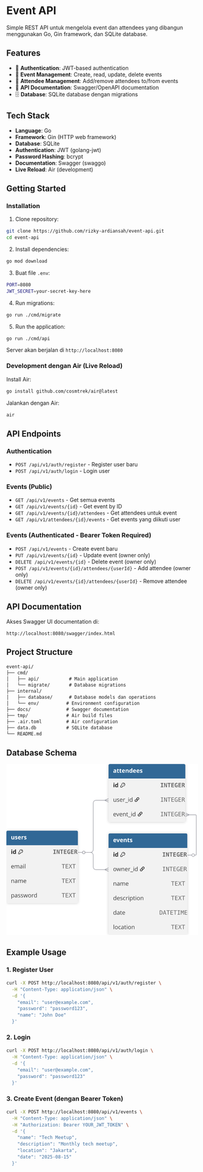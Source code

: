 # Event API

Simple REST API untuk mengelola event dan attendees yang dibangun menggunakan Go, Gin framework, dan SQLite database.

## Features

- 🔐 **Authentication**: JWT-based authentication
- 📅 **Event Management**: Create, read, update, delete events
- 👥 **Attendee Management**: Add/remove attendees to/from events
- 📖 **API Documentation**: Swagger/OpenAPI documentation
- 🗄️ **Database**: SQLite database dengan migrations

## Tech Stack

- **Language**: Go
- **Framework**: Gin (HTTP web framework)
- **Database**: SQLite
- **Authentication**: JWT (golang-jwt)
- **Password Hashing**: bcrypt
- **Documentation**: Swagger (swaggo)
- **Live Reload**: Air (development)

## Getting Started

### Installation

1. Clone repository:
```bash
git clone https://github.com/rizky-ardiansah/event-api.git
cd event-api
```

2. Install dependencies:
```bash
go mod download
```

3. Buat file `.env`:
```bash
PORT=8080
JWT_SECRET=your-secret-key-here
```

4. Run migrations:
```bash
go run ./cmd/migrate
```

5. Run the application:
```bash
go run ./cmd/api
```

Server akan berjalan di `http://localhost:8080`

### Development dengan Air (Live Reload)

Install Air:
```bash
go install github.com/cosmtrek/air@latest
```

Jalankan dengan Air:
```bash
air
```

## API Endpoints

### Authentication
- `POST /api/v1/auth/register` - Register user baru
- `POST /api/v1/auth/login` - Login user

### Events (Public)
- `GET /api/v1/events` - Get semua events
- `GET /api/v1/events/{id}` - Get event by ID
- `GET /api/v1/events/{id}/attendees` - Get attendees untuk event
- `GET /api/v1/attendees/{id}/events` - Get events yang diikuti user

### Events (Authenticated - Bearer Token Required)
- `POST /api/v1/events` - Create event baru
- `PUT /api/v1/events/{id}` - Update event (owner only)
- `DELETE /api/v1/events/{id}` - Delete event (owner only)
- `POST /api/v1/events/{id}/attendees/{userId}` - Add attendee (owner only)
- `DELETE /api/v1/events/{id}/attendees/{userId}` - Remove attendee (owner only)

## API Documentation

Akses Swagger UI documentation di:
```
http://localhost:8080/swagger/index.html
```

## Project Structure

```
event-api/
├── cmd/
│   ├── api/           # Main application
│   └── migrate/       # Database migrations
├── internal/
│   ├── database/      # Database models dan operations
│   └── env/          # Environment configuration
├── docs/             # Swagger documentation
├── tmp/              # Air build files
├── .air.toml         # Air configuration
├── data.db           # SQLite database
└── README.md
```

## Database Schema

![Event ERD](event_erd.svg)

## Example Usage

### 1. Register User
```bash
curl -X POST http://localhost:8080/api/v1/auth/register \
  -H "Content-Type: application/json" \
  -d '{
    "email": "user@example.com",
    "password": "password123",
    "name": "John Doe"
  }'
```

### 2. Login
```bash
curl -X POST http://localhost:8080/api/v1/auth/login \
  -H "Content-Type: application/json" \
  -d '{
    "email": "user@example.com",
    "password": "password123"
  }'
```

### 3. Create Event (dengan Bearer Token)
```bash
curl -X POST http://localhost:8080/api/v1/events \
  -H "Content-Type: application/json" \
  -H "Authorization: Bearer YOUR_JWT_TOKEN" \
  -d '{
    "name": "Tech Meetup",
    "description": "Monthly tech meetup",
    "location": "Jakarta",
    "date": "2025-08-15"
  }'
```